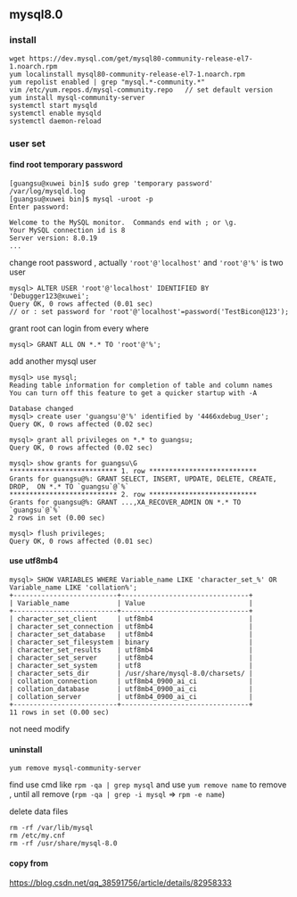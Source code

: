 ## mysql8.0

### install 

    wget https://dev.mysql.com/get/mysql80-community-release-el7-1.noarch.rpm
    yum localinstall mysql80-community-release-el7-1.noarch.rpm
    yum repolist enabled | grep "mysql.*-community.*"
    vim /etc/yum.repos.d/mysql-community.repo   // set default version
    yum install mysql-community-server
    systemctl start mysqld
    systemctl enable mysqld
    systemctl daemon-reload
    
### user set 

#### find root temporary password

    [guangsu@xuwei bin]$ sudo grep 'temporary password' /var/log/mysqld.log
    [guangsu@xuwei bin]$ mysql -uroot -p
    Enter password: 

    Welcome to the MySQL monitor.  Commands end with ; or \g.
    Your MySQL connection id is 8
    Server version: 8.0.19
    ...
    
change root password , actually `'root'@'localhost'` and `'root'@'%'` is two user 
 
    mysql> ALTER USER 'root'@'localhost' IDENTIFIED BY 'Debugger123@xuwei';
    Query OK, 0 rows affected (0.01 sec)
    // or : set password for 'root'@'localhost'=password('TestBicon@123');     

grant root can login from every where 

    mysql> GRANT ALL ON *.* TO 'root'@'%';

add another mysql user  
        
    mysql> use mysql;
    Reading table information for completion of table and column names
    You can turn off this feature to get a quicker startup with -A
    
    Database changed
    mysql> create user 'guangsu'@'%' identified by '4466xdebug_User';
    Query OK, 0 rows affected (0.02 sec)
    
    mysql> grant all privileges on *.* to guangsu;
    Query OK, 0 rows affected (0.02 sec)
    
    mysql> show grants for guangsu\G
    *************************** 1. row ***************************
    Grants for guangsu@%: GRANT SELECT, INSERT, UPDATE, DELETE, CREATE, DROP,  ON *.* TO `guangsu`@`%`
    *************************** 2. row ***************************
    Grants for guangsu@%: GRANT ...,XA_RECOVER_ADMIN ON *.* TO `guangsu`@`%`
    2 rows in set (0.00 sec)
    
    mysql> flush privileges;
    Query OK, 0 rows affected (0.01 sec)

#### use utf8mb4

    mysql> SHOW VARIABLES WHERE Variable_name LIKE 'character_set_%' OR Variable_name LIKE 'collation%';
    +--------------------------+--------------------------------+
    | Variable_name            | Value                          |
    +--------------------------+--------------------------------+
    | character_set_client     | utf8mb4                        |
    | character_set_connection | utf8mb4                        |
    | character_set_database   | utf8mb4                        |
    | character_set_filesystem | binary                         |
    | character_set_results    | utf8mb4                        |
    | character_set_server     | utf8mb4                        |
    | character_set_system     | utf8                           |
    | character_sets_dir       | /usr/share/mysql-8.0/charsets/ |
    | collation_connection     | utf8mb4_0900_ai_ci             |
    | collation_database       | utf8mb4_0900_ai_ci             |
    | collation_server         | utf8mb4_0900_ai_ci             |
    +--------------------------+--------------------------------+
    11 rows in set (0.00 sec)

not need modify

#### uninstall 

    yum remove mysql-community-server
    
find use cmd like `rpm -qa | grep mysql` and use `yum remove name` to remove , until all remove (`rpm -qa | grep -i mysql` => `rpm -e name`) 

delete data files 

    rm -rf /var/lib/mysql
    rm /etc/my.cnf
    rm -rf /usr/share/mysql-8.0 

#### copy from 

https://blog.csdn.net/qq_38591756/article/details/82958333